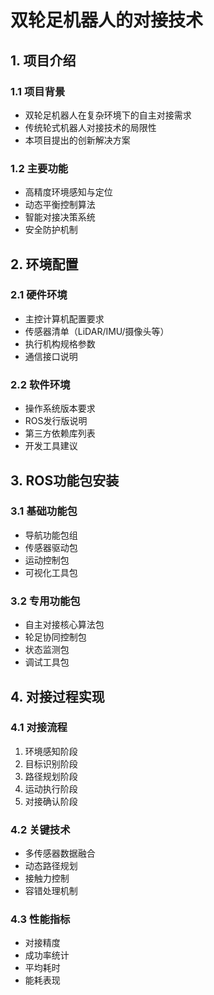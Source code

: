 # 双轮足机器人的对接技术

## 1. 项目介绍
### 1.1 项目背景
- 双轮足机器人在复杂环境下的自主对接需求
- 传统轮式机器人对接技术的局限性
- 本项目提出的创新解决方案

### 1.2 主要功能
- 高精度环境感知与定位
- 动态平衡控制算法
- 智能对接决策系统
- 安全防护机制

## 2. 环境配置
### 2.1 硬件环境
- 主控计算机配置要求
- 传感器清单（LiDAR/IMU/摄像头等）
- 执行机构规格参数
- 通信接口说明

### 2.2 软件环境
- 操作系统版本要求
- ROS发行版说明
- 第三方依赖库列表
- 开发工具建议

## 3. ROS功能包安装
### 3.1 基础功能包
- 导航功能包组
- 传感器驱动包
- 运动控制包
- 可视化工具包

### 3.2 专用功能包
- 自主对接核心算法包
- 轮足协同控制包
- 状态监测包
- 调试工具包

## 4. 对接过程实现
### 4.1 对接流程
1. 环境感知阶段
2. 目标识别阶段
3. 路径规划阶段
4. 运动执行阶段
5. 对接确认阶段

### 4.2 关键技术
- 多传感器数据融合
- 动态路径规划
- 接触力控制
- 容错处理机制

### 4.3 性能指标
- 对接精度
- 成功率统计
- 平均耗时
- 能耗表现
